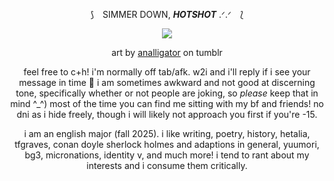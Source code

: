 <div align="center">

⟆ ⠀SIMMER DOWN, ***HOTSHOT*** .ᐟ.ᐟ ⠀⟅

![](https://i.imgur.com/Rh5AoNO.png)

art by [analligator](https://www.tumblr.com/analligatorr/676908344693456896/happy-belated-birthday-sunshine) on tumblr


feel free to c+h! i'm normally off tab/afk. w2i and i'll reply if i see your message in time 🤍 i am sometimes awkward and not good at discerning tone, specifically whether or not people are joking, so *please* keep that in mind ^_^) most of the time you can find me sitting with my bf and friends! no dni as i hide freely, though i will likely not approach you first if you're -15.

i am an english major (fall 2025). i like writing, poetry, history, hetalia, tfgraves, conan doyle sherlock holmes and adaptions in general, yuumori, bg3, micronations, identity v, and much more! i tend to rant about my interests and i consume them critically.
